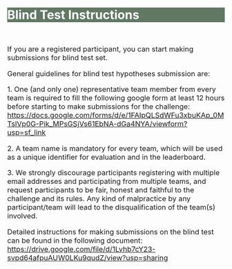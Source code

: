
<br>
<br>
<div class="widewrapper pagetitle">
  <div class="container" style="background-color:#617863">
    <h1 style="color:white;">Blind Test Instructions</h1>
  </div>
</div>
<br>

<p style="font-size:16.5px;">If you are a registered participant, you can start making submissions for blind test set.</p>

<p style="font-size:16.5px;">General guidelines for blind test hypotheses submission are:</p>

<p style="font-size:16.5px;">1. One (and only one) representative team member from every team is required to fill the following google form at least 12 hours before starting to make submissions for the challenge:<a href = "https://docs.google.com/forms/d/e/1FAIpQLSdWFu3xbuKAp_0MTslVp0G-Pik_MPsGSjVs61EbNA-dGa4NYA/viewform?usp=sf_link"> https://docs.google.com/forms/d/e/1FAIpQLSdWFu3xbuKAp_0MTslVp0G-Pik_MPsGSjVs61EbNA-dGa4NYA/viewform?usp=sf_link</a> </p>

<p style="font-size:16.5px;">2. A team name is mandatory for every team, which will be used as a unique identifier for evaluation and in the leaderboard.</p>

<p style="font-size:16.5px;">3. We strongly discourage participants registering with multiple email addresses and participating from multiple teams, and request participants to be fair, honest and faithful to the challenge and its rules. Any kind of malpractice by any participant/team will lead to the disqualification of the team(s) involved.</p>


<p style="font-size:16.5px;">Detailed instructions for making submissions on the blind test can be found in the following document: <a href = "https://drive.google.com/file/d/1Lvhb7cY23-svpd64afpuAUW0LKu9qudZ/view?usp=sharing">https://drive.google.com/file/d/1Lvhb7cY23-svpd64afpuAUW0LKu9qudZ/view?usp=sharing</a> </p>
